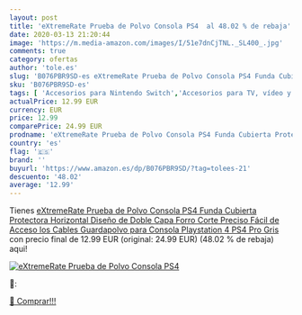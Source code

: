 ```yaml
---
layout: post
title: 'eXtremeRate Prueba de Polvo Consola PS4  al 48.02 % de rebaja'
date: 2020-03-13 21:20:44
image: 'https://m.media-amazon.com/images/I/51e7dnCjTNL._SL400_.jpg'
comments: true
category: ofertas
author: 'tole.es'
slug: 'B076PBR9SD-es eXtremeRate Prueba de Polvo Consola PS4 Funda Cubierta...'
sku: 'B076PBR9SD-es'
tags: [ 'Accesorios para Nintendo Switch','Accesorios para TV, vídeo y home cinema','Almacenamiento de datos','Almacenamiento de datos externo','Conversores de vídeo','Electrónica','Hardware y juegos para Nintendo Switch','Informática','Memoria para Nintendo Switch','TV, vídeo y home cinema','Tarjetas de memoria','Tarjetas microSD','Videojuegos','playstation','ps4', ]
actualPrice: 12.99 EUR
currency: EUR
price: 12.99
comparePrice: 24.99 EUR
prodname: 'eXtremeRate Prueba de Polvo Consola PS4 Funda Cubierta Protectora Horizontal Diseño de Doble Capa Forro Corte Preciso Fácil de Acceso los Cables Guardapolvo para Consola Playstation 4 PS4 Pro Gris '
country: 'es'
flag: '🇪🇸'
brand: ''
buyurl: 'https://www.amazon.es/dp/B076PBR9SD/?tag=tolees-21'
descuento: '48.02'
average: '12.99'
---
```


Tienes [eXtremeRate Prueba de Polvo Consola PS4 Funda Cubierta Protectora Horizontal Diseño de Doble Capa Forro Corte Preciso Fácil de Acceso los Cables Guardapolvo para Consola Playstation 4 PS4 Pro Gris ](https://www.amazon.es/dp/B076PBR9SD/?tag=tolees-21) con precio final de  12.99 EUR (original: 24.99 EUR) (48.02 %  de rebaja) aqui!

[![eXtremeRate Prueba de Polvo Consola PS4 ](https://m.media-amazon.com/images/I/51e7dnCjTNL._SL400_.jpg)](https://www.amazon.es/dp/B076PBR9SD/?tag=tolees-21)

🔎:


[🛒 Comprar!!!](https://www.amazon.es/dp/B076PBR9SD/?tag=tolees-21)
